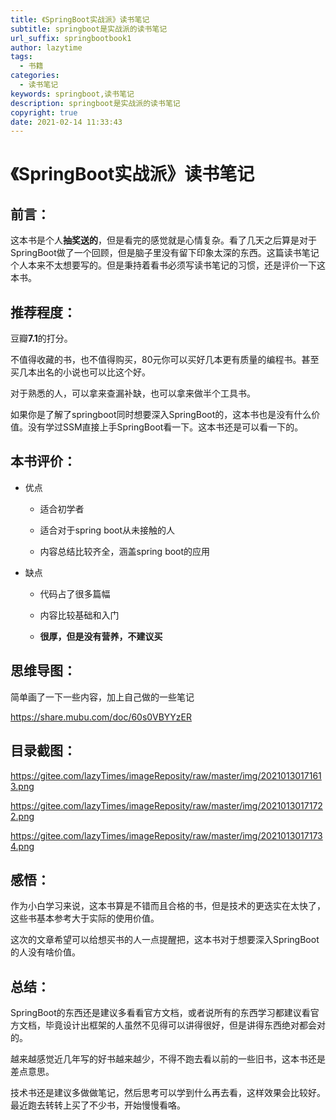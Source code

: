 ```yaml
---
title: 《SpringBoot实战派》读书笔记
subtitle: springboot是实战派的读书笔记
url_suffix: springbootbook1
author: lazytime
tags:
  - 书籍
categories:
  - 读书笔记
keywords: springboot,读书笔记
description: springboot是实战派的读书笔记
copyright: true
date: 2021-02-14 11:33:43
---
```


# 《SpringBoot实战派》读书笔记

## 前言：

这本书是个人**抽奖送的**，但是看完的感觉就是心情复杂。看了几天之后算是对于SpringBoot做了一个回顾，但是脑子里没有留下印象太深的东西。这篇读书笔记个人本来不太想要写的。但是秉持着看书必须写读书笔记的习惯，还是评价一下这本书。

<!-- more -->

## 推荐程度：

豆瓣**7.1**的打分。

不值得收藏的书，也不值得购买，80元你可以买好几本更有质量的编程书。甚至买几本出名的小说也可以比这个好。

对于熟悉的人，可以拿来查漏补缺，也可以拿来做半个工具书。

如果你是了解了springboot同时想要深入SpringBoot的，这本书也是没有什么价值。没有学过SSM直接上手SpringBoot看一下。这本书还是可以看一下的。

## 本书评价：

- 优点

  - 适合初学者

  - 适合对于spring boot从未接触的人

  - 内容总结比较齐全，涵盖spring boot的应用

- 缺点

  - 代码占了很多篇幅

  - 内容比较基础和入门

  - **很厚，但是没有营养，不建议买**

## 思维导图：

简单画了一下一些内容，加上自己做的一些笔记

https://share.mubu.com/doc/60s0VBYYzER

## 目录截图：

https://gitee.com/lazyTimes/imageReposity/raw/master/img/20210130171613.png

https://gitee.com/lazyTimes/imageReposity/raw/master/img/20210130171722.png

https://gitee.com/lazyTimes/imageReposity/raw/master/img/20210130171734.png

## 感悟：

作为小白学习来说，这本书算是不错而且合格的书，但是技术的更迭实在太快了，这些书基本参考大于实际的使用价值。

这次的文章希望可以给想买书的人一点提醒把，这本书对于想要深入SpringBoot的人没有啥价值。



## 总结：

SpringBoot的东西还是建议多看看官方文档，或者说所有的东西学习都建议看官方文档，毕竟设计出框架的人虽然不见得可以讲得很好，但是讲得东西绝对都会对的。

越来越感觉近几年写的好书越来越少，不得不跑去看以前的一些旧书，这本书还是差点意思。

技术书还是建议多做做笔记，然后思考可以学到什么再去看，这样效果会比较好。最近跑去转转上买了不少书，开始慢慢看咯。